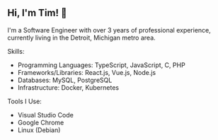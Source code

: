 Hi, I'm Tim! 🙂
--------------
I'm a Software Engineer with over 3 years of professional experience, currently living in the Detroit, Michigan metro area.

Skills:
* Programming Languages: TypeScript, JavaScript, C, PHP
* Frameworks/Libraries:  React.js, Vue.js, Node.js
* Databases: MySQL, PostgreSQL
* Infrastructure: Docker, Kubernetes

Tools I Use:
* Visual Studio Code
* Google Chrome
* Linux (Debian)
